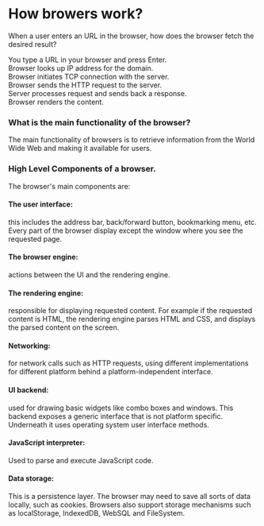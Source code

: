 # How browers work?

When a user enters an URL in the browser, how does the browser fetch the desired result?

You type a URL in your browser and press Enter.  
Browser looks up IP address for the domain.  
Browser initiates TCP connection with the server.  
Browser sends the HTTP request to the server.  
Server processes request and sends back a response.  
Browser renders the content.  
### What is the main functionality of the browser?  
The main functionality of browsers is to retrieve information from the World Wide Web and making it available for users.

### High Level Components of a browser.  
The browser's main components are:  
#### The user interface:
this includes the address bar, back/forward button, bookmarking menu, etc. Every part of the browser display except the window where you see the requested page.  
#### The browser engine:  
actions between the UI and the rendering engine.
#### The rendering engine:  
responsible for displaying requested content. For example if the requested content is HTML, the rendering engine parses HTML and CSS, 
and displays the parsed content on the screen.
#### Networking:  
for network calls such as HTTP requests, using different implementations for different platform behind a platform-independent interface.
#### UI backend:  
used for drawing basic widgets like combo boxes and windows. This backend exposes a generic interface that is not platform specific. 
Underneath it uses operating system user interface methods.
#### JavaScript interpreter:  
Used to parse and execute JavaScript code.  
#### Data storage:  
This is a persistence layer. The browser may need to save all sorts of data locally, such as cookies. Browsers also support storage mechanisms such as
localStorage, IndexedDB, WebSQL and FileSystem.


